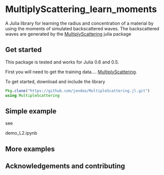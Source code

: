 # MultiplyScattering_learn_moments


A Julia library for learning the radius and concentration of a material by using the moments of simulated backscattered waves. The backscattered waves are generated by the [MultiplyScattering](https://github.com/jondea/MultipleScattering.jl) julia package
 
 


## Get started
This package is tested and works for Julia 0.6 and 0.5.

First you will need to get the training data....
[MultiplyScattering](https://github.com/jondea/MultipleScattering.jl).


To get started, download and include the library
```julia
Pkg.clone("https://github.com/jondea/MultipleScattering.jl.git")
using MultipleScattering
```

## Simple example
see

demo_L2.ipynb


## More examples


## Acknowledgements and contributing

